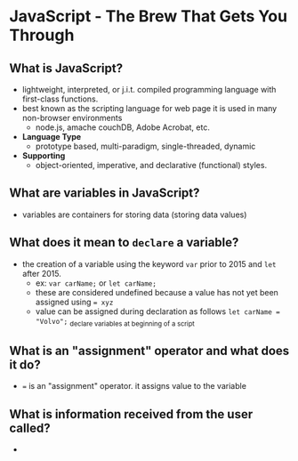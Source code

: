 # JavaScript - The Brew That Gets You Through

## What is JavaScript?

* lightweight, interpreted, or j.i.t. compiled programming language with first-class functions.
* best known as the scripting language for web page it is used in many non-browser environments
  * node.js, amache couchDB, Adobe Acrobat, etc.
* **Language Type**
  * prototype based, multi-paradigm, single-threaded, dynamic
* **Supporting**
  * object-oriented, imperative, and declarative (functional) styles.

## What are variables in JavaScript?
   * variables are containers for storing data (storing data values)

## What does it mean to `declare` a variable?
   * the creation of a variable using the keyword `var` prior to 2015 and `let` after 2015.
     * ex: `var carName;` or `let carName;`
     * these are considered undefined because a value has not yet been assigned using `= xyz`
     * value can be assigned during declaration as follows `let carName = "Volvo";`
     <sub>declare variables at beginning of a script</sub>

## What is an "assignment" operator and what does it do?
   * `=` is an "assignment" operator.  it assigns value to the variable

## What is information received from the user called?
   * 